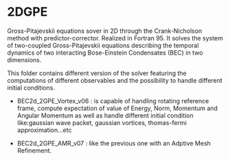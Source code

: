 # 2DGPE
Gross-Pitajevskii equations sover in 2D through the Crank-Nicholson method with predictor-corrector. Realized in Fortran 95.
It solves the system of two-coupled Gross-Pitajevskii equations describing the temporal dynamics of two interacting Bose-Einstein Condensates (BEC) in two dimensions.

This folder contains different version of the solver featuring the computations of different observables and the possibility to handle different initial conditions.

- BEC2d_2GPE_Vortex_v06 : is capable of handling rotating reference frame, compute expectation of value of Energy, Norm, Momentum and Angular Momentum as well as handle different initial condition like:gaussian wave packet, gaussian vortices, thomas-fermi approximation...etc

- BEC2d_2GPE_AMR_v07 : like the previous one with an Adptive Mesh Refinement.

